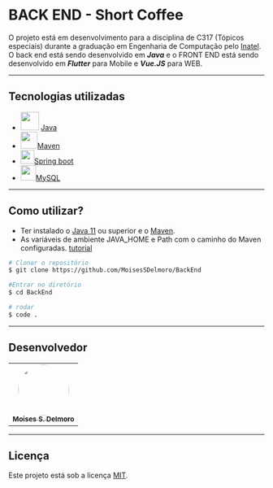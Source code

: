 # BACK END - Short Coffee
O projeto está em desenvolvimento para a disciplina de C317 (Tópicos especiais) durante a graduação em Engenharia de Computação pelo [Inatel](https://inatel.br/home/). O back end está sendo desenvolvido em ***Java*** e o FRONT END está sendo desenvolvido em ***Flutter*** para Mobile e ***Vue.JS*** para WEB.

---
## Tecnologias utilizadas
* <img height="36" src="https://seeklogo.com/images/J/java-logo-7F8B35BAB3-seeklogo.com.png"/> [Java](https://www.java.com/pt-BR/)
* <img height="33" src="https://www.felypeganzert.com/img/knowledges/maven.png"/>[Maven](https://maven.apache.org/)
* <img height="27" src="https://miro.medium.com/max/856/1*O68LbDvD5Dcsnez73M7v4Q.png"/>[Spring boot](https://spring.io/projects/spring-boot)
* <img height="30" src="https://seeklogo.com/images/M/mysql-logo-69B39F7D18-seeklogo.com.png"/>[MySQL](https://www.mysql.com/)
---

## Como utilizar?

- Ter instalado o [Java 11](https://www.oracle.com/br/java/technologies/javase-jdk11-downloads.html) ou superior e o [Maven](https://maven.apache.org/download.cgi).
- As variáveis de ambiente JAVA_HOME e Path com o caminho do Maven configuradas. [tutorial](https://dicasdejava.com.br/como-instalar-o-maven-no-windows/#:~:text=Testando%20a%20instala%C3%A7%C3%A3o%20do%20maven,seu%20computador%20e%20digite%20mvn%20.&text=Se%20o%20resultado%20do%20seu,a%20pasta%20bin%20do%20maven.) 

```bash
# Clonar o repositório
$ git clone https://github.com/MoisesSDelmoro/BackEnd

#Entrar no diretório
$ cd BackEnd

# rodar
$ code .

```
---

## Desenvolvedor

<table>
  <tr>   
    <td align="center"><a href="https://github.com/MoisesSDelmoro"><img style="border-radius: 50%;" src="https://user-images.githubusercontent.com/57488202/118156313-97301b00-b3ef-11eb-830a-44b583304a2b.png" width="100px;" alt=""/><br /><sub><b>Moises S. Delmoro</b></sub></a></td>  
  </tr>
</table>

---

##  Licença

Este projeto está sob a licença [MIT](./LICENSE).
